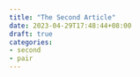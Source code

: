 ```yaml
---
title: "The Second Article"
date: 2023-04-29T17:48:44+08:00
draft: true
categories:
- second
- pair
---
```




